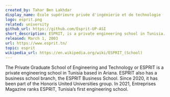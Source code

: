 ```yaml
---
created_by: Tahar Ben Lakhdar
display_name: École supérieure privée d'ingénierie et de technologie
logo: esprit.png
related: university
github_url: https://github.com/Esprit-UP-ASI
short_description: ESPRIT, is a private engineering school in Tunisia.
released: March 1, 2003
url: https://www.esprit.tn/
topic: esprit
wikipedia_url: https://en.wikipedia.org/wiki/ESPRIT_(School)
---
```

The Private Graduate School of Engineering and Technology or ESPRIT is a private engineering school in Tunisia based in Ariana. ESPRIT also has a business school branch, the ESPRIT Business School.
Since 2020, it has been part of the Honoris United Universities group.
In 2021, Entreprises Magazine ranks ESPRIT, Tunisia’s first engineering school.